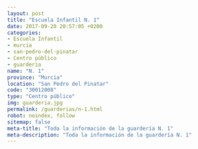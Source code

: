 ```yaml
---
layout: post
title: "Escuela Infantil N. 1"
date: 2017-09-20 20:57:05 +0200
categories:
- Escuela Infantil
- murcia
- san-pedro-del-pinatar
- Centro público
- guarderia
name: "N. 1"
province: "Murcia"
location: "San Pedro del Pinatar"
code: "30012008"
type: "Centro público"
img: guarderia.jpg
permalink: /guarderias/n-1.html
robot: noindex, follow
sitemap: false
meta-title: "Toda la información de la guardería N. 1"
meta-description: "Toda la información de la guardería N. 1"
---
```

